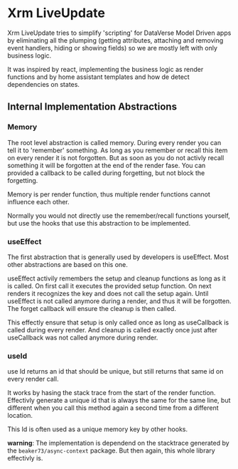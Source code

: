 # Xrm LiveUpdate

Xrm LiveUpdate tries to simplify 'scripting' for DataVerse Model Driven apps by eliminating all the plumping (getting attributes, attaching and removing event handlers, hiding or showing fields) so we are mostly left with only business logic.

It was inspired by react, implementing the business logic as render functions and by home assistant templates and how de detect dependencies on states.

## Internal Implementation Abstractions

### Memory

The root level abstraction is called memory. During every render you can tell it to 'remember' something. As long as you remember or recall this item on every render it is not forgotten. But as soon as you do not activly recall something it will be forgotten at the end of the render fase. You can provided a callback to be called during forgetting, but not block the forgetting.

Memory is per render function, thus multiple render functions cannot influence each other.

Normally you would not directly use the remember/recall functions yourself, but use the hooks that use this abstraction to be implemented.

### useEffect

The first abstraction that is generally used by developers is useEffect. Most other abstractions are based on this one.

useEffect activily remembers the setup and cleanup functions as long as it is called. On first call it executes the provided setup function. On next renders it recognizes the key and does not call the setup again. Until useEffect is not called anymore during a render, and thus it will be forgotten. The forget callback will ensure the cleanup is then called.

This effectly ensure that setup is only called once as long as useCallback is called during every render. And cleanup is called exactly once just after useCallback was not called anymore during render.

### useId

use Id returns an id that should be unique, but still returns that same id on every render call.

It works by hasing the stack trace from the start of the render function. Effectivly generate a unique id that is always the same for the same line, but different when you call this method again a second time from a different location. 

This Id is often used as a unique memory key by other hooks.

__warning__: The implementation is dependend on the stacktrace generated by the `beaker73/async-context` package. But then again, this whole library effectivly is.